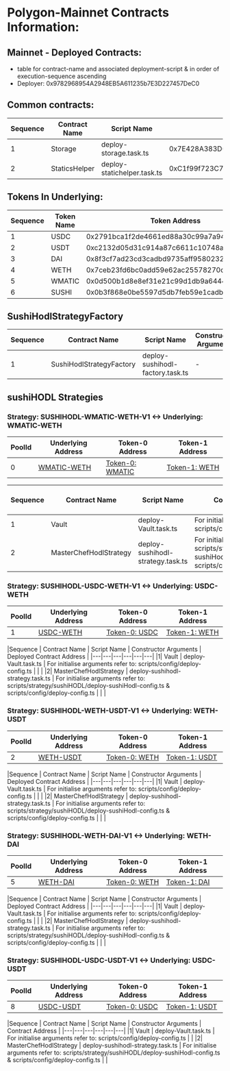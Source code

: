 # Polygon-Mainnet Contracts Information:

## Mainnet - Deployed Contracts:

- table for contract-name and associated deployment-script & in order of execution-sequence ascending
- Deployer: 0x9782968954A2948EB5A611235b7E3D227457DeC0

## Common contracts:

|Sequence | Contract Name | Script Name |  Contract Address | PolygonScan Verified & Published |
|---|---|---|---|---|
|1 | Storage | deploy-storage.task.ts | 0x7E428A383D0F3A3B8e2D4a0cA2cDde8792878e2c | https://polygonscan.com/address/0x7e428a383d0f3a3b8e2d4a0ca2cdde8792878e2c#code |
|2 | StaticsHelper | deploy-statichelper.task.ts | 0xC1f99f723C7bDF1313140BFA29390138F1b325bf | https://polygonscan.com/address/0xc1f99f723c7bdf1313140bfa29390138f1b325bf#code |

## Tokens In Underlying:

|Sequence | Token Name | Token Address | PolygonScan |
|---|---|---|---|
| 1 | USDC   | 0x2791bca1f2de4661ed88a30c99a7a9449aa84174 | https://polygonscan.com/token/0x2791bca1f2de4661ed88a30c99a7a9449aa84174 |
| 2 | USDT   | 0xc2132d05d31c914a87c6611c10748aeb04b58e8f | https://polygonscan.com/token/0xc2132d05d31c914a87c6611c10748aeb04b58e8f |
| 3 | DAI    | 0x8f3cf7ad23cd3cadbd9735aff958023239c6a063 | https://polygonscan.com/token/0x8f3cf7ad23cd3cadbd9735aff958023239c6a063 |
| 4 | WETH   | 0x7ceb23fd6bc0add59e62ac25578270cff1b9f619 | https://polygonscan.com/token/0x7ceb23fd6bc0add59e62ac25578270cff1b9f619 |
| 5 | WMATIC | 0x0d500b1d8e8ef31e21c99d1db9a6444d3adf1270 | https://polygonscan.com/address/0x0d500b1d8e8ef31e21c99d1db9a6444d3adf1270 |
| 6 | SUSHI  | 0x0b3f868e0be5597d5db7feb59e1cadbb0fdda50a | https://polygonscan.com/token/0x0b3f868e0be5597d5db7feb59e1cadbb0fdda50a |


## SushiHodlStrategyFactory

|Sequence | Contract Name | Script Name | Constructor Arguments | Deployed Contract Address | PolygonScan |
|---|---|---|---|---|---|
|1| SushiHodlStrategyFactory | deploy-sushihodl-factory.task.ts | - |  0x274Fd47DE106dB114Bd87f7c52e28996B5F066f9 | https://polygonscan.com/address/0x274Fd47DE106dB114Bd87f7c52e28996B5F066f9#code |

## sushiHODL Strategies

### Strategy: SUSHIHODL-WMATIC-WETH-V1 <-> Underlying: WMATIC-WETH

| PoolId | Underlying Address | Token-0 Address | Token-1 Address | 
|---|---|---|---|
| 0 | [WMATIC-WETH](https://polygonscan.com/address/0xc4e595acDD7d12feC385E5dA5D43160e8A0bAC0E#readContract) | [Token-0: WMATIC](https://polygonscan.com/address/0x0d500b1d8e8ef31e21c99d1db9a6444d3adf1270)  | [Token-1: WETH](https://polygonscan.com/address/0x7ceb23fd6bc0add59e62ac25578270cff1b9f619) |


|Sequence | Contract Name | Script Name | Constructor Arguments | Deployed Contract Address | PolygonScan Verified & Published |
|---|---|---|---|---|---|
|1| Vault | deploy-Vault.task.ts | For initialise arguments refer to: scripts/config/deploy-config.ts | |
|2| MasterChefHodlStrategy | deploy-sushihodl-strategy.task.ts | For initialise arguments refer to: scripts/strategy/sushiHODL/deploy-sushiHodl-config.ts & scripts/config/deploy-config.ts  |  |


### Strategy: SUSHIHODL-USDC-WETH-V1 <-> Underlying: USDC-WETH

| PoolId | Underlying Address | Token-0 Address | Token-1 Address |
|---|---|---|---|
| 1 | [USDC-WETH](https://polygonscan.com/address/0x34965ba0ac2451A34a0471F04CCa3F990b8dea27#readContract) | [Token-0: USDC](https://polygonscan.com/address/0x2791bca1f2de4661ed88a30c99a7a9449aa84174) | [Token-1: WETH](https://polygonscan.com/address/0x7ceb23fd6bc0add59e62ac25578270cff1b9f619) |


|Sequence | Contract Name | Script Name | Constructor Arguments | Deployed Contract Address |
|---|---|---|---|---|---|
|1| Vault | deploy-Vault.task.ts | For initialise arguments refer to: scripts/config/deploy-config.ts |  | |
|2| MasterChefHodlStrategy | deploy-sushihodl-strategy.task.ts | For initialise arguments refer to: scripts/strategy/sushiHODL/deploy-sushiHodl-config.ts & scripts/config/deploy-config.ts  |  | |


### Strategy: SUSHIHODL-WETH-USDT-V1 <-> Underlying: WETH-USDT

| PoolId | Underlying Address | Token-0 Address | Token-1 Address |
|---|---|---|---|
| 2 | [WETH-USDT](https://polygonscan.com/address/0xc2755915a85C6f6c1C0F3a86ac8C058F11Caa9C9#readContract) | [Token-0: WETH](https://polygonscan.com/address/0x7ceb23fd6bc0add59e62ac25578270cff1b9f619)  | [Token-1: USDT](https://polygonscan.com/address/0xc2132d05d31c914a87c6611c10748aeb04b58e8f) |


|Sequence | Contract Name | Script Name | Constructor Arguments | Deployed Contract Address |
|---|---|---|---|---|---|
|1| Vault | deploy-Vault.task.ts | For initialise arguments refer to: scripts/config/deploy-config.ts | | |
|2| MasterChefHodlStrategy | deploy-sushihodl-strategy.task.ts | For initialise arguments refer to: scripts/strategy/sushiHODL/deploy-sushiHodl-config.ts & scripts/config/deploy-config.ts  |  | |


### Strategy: SUSHIHODL-WETH-DAI-V1 <-> Underlying: WETH-DAI

| PoolId | Underlying Address | Token-0 Address | Token-1 Address |
|---|---|---|---|
| 5 | [WETH-DAI](https://polygonscan.com/address/0x6FF62bfb8c12109E8000935A6De54daD83a4f39f#readContract) | [Token-0: WETH](https://polygonscan.com/address/0x7ceb23fd6bc0add59e62ac25578270cff1b9f619)  | [Token-1: DAI](https://polygonscan.com/address/0x8f3cf7ad23cd3cadbd9735aff958023239c6a063) |


|Sequence | Contract Name | Script Name | Constructor Arguments | Deployed Contract Address |
|---|---|---|---|---|---|
|1| Vault | deploy-Vault.task.ts | For initialise arguments refer to: scripts/config/deploy-config.ts | | |
|2| MasterChefHodlStrategy | deploy-sushihodl-strategy.task.ts | For initialise arguments refer to: scripts/strategy/sushiHODL/deploy-sushiHodl-config.ts & scripts/config/deploy-config.ts  |  | |


### Strategy: SUSHIHODL-USDC-USDT-V1 <-> Underlying: USDC-USDT

| PoolId | Underlying Address | Token-0 Address | Token-1 Address |
|---|---|---|---|
| 8 | [USDC-USDT](https://polygonscan.com/address/0x4B1F1e2435A9C96f7330FAea190Ef6A7C8D70001#readContract) | [Token-0: USDC](https://polygonscan.com/token/0x2791bca1f2de4661ed88a30c99a7a9449aa84174) | [Token-1: USDT](https://polygonscan.com/token/0xc2132d05d31c914a87c6611c10748aeb04b58e8f) |

|Sequence | Contract Name | Script Name | Constructor Arguments | Contract Address |
|---|---|---|---|---|---|
|1| Vault | deploy-Vault.task.ts | For initialise arguments refer to: scripts/config/deploy-config.ts | |
|2| MasterChefHodlStrategy | deploy-sushihodl-strategy.task.ts | For initialise arguments refer to: scripts/strategy/sushiHODL/deploy-sushiHodl-config.ts & scripts/config/deploy-config.ts  |  |

